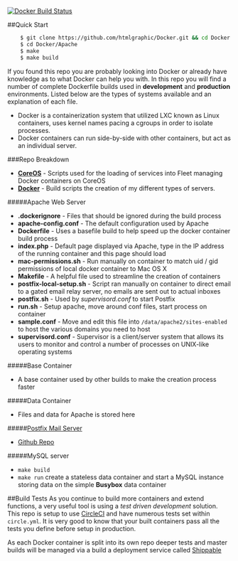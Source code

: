 [![Docker Build Status](https://circleci.com/gh/htmlgraphic/Docker/tree/develop.svg?style=svg&circle-token=b51ac0eded585009395fde219719b0c86f5320d2)](https://circleci.com/gh/htmlgraphic/Docker/tree/master)

##Quick Start
```bash
    $ git clone https://github.com/htmlgraphic/Docker.git && cd Docker
    $ cd Docker/Apache
    $ make
    $ make build
```

If you found this repo you are probably looking into Docker or already have knowledge as to what Docker can help you with. In this repo you will find a number of complete Dockerfile builds used in **development** and **production** environments. Listed below are the types of systems available and an explanation of each file. 

* Docker is a containerization system that utilized LXC known as Linux containers, uses kernel names pacing a cgroups in order to isolate processes.
* Docker containers can run side-by-side with other containers, but act as an individual server.

###Repo Breakdown
* [**CoreOS**](https://github.com/htmlgraphic/CoreOS) - Scripts used for the loading of services into Fleet managing Docker containers on CoreOS
* [**Docker**](https://github.com/htmlgraphic/Docker) - Build scripts the creation of my different types of servers. 


#####Apache Web Server
* **.dockerignore** - Files that should be ignored during the build process
* **apache-config.conf** - The default configuration used by Apache
* **Dockerfile** - Uses a basefile build to help speed up the docker container build process
* **index.php** - Default page displayed via Apache, type in the IP address of the running container and this page should load
* **mac-permissions.sh** - Run manually on container to match uid / gid permissions of local docker container to Mac OS X
* **Makefile** - A helpful file used to streamline the creation of containers
* **postfix-local-setup.sh** - Script ran manually on container to direct email to a gated email relay server, no emails are sent out to actual inboxes
* **postfix.sh** - Used by *supervisord.conf* to start Postfix
* **run.sh** - Setup apache, move around conf files, start process on container
* **sample.conf** - Move and edit this file into `/data/apache2/sites-enabled` to host the various domains you need to host
* **supervisord.conf** - Supervisor is a client/server system that allows its users to monitor and control a number of processes on UNIX-like operating systems

#####Base Container
* A base container used by other builds to make the creation process faster

#####Data Container
* Files and data for Apache is stored here 

#####[Postfix Mail Server](https://github.com/htmlgraphic/Postfix)
* [Github Repo](https://github.com/htmlgraphic/Postfix)

#####MySQL server
* `make build`
* `make run` create a stateless data container and start a MySQL instance storing data on the simple **Busybox** data container


##Build Tests
As you continue to build more containers and extend functions, a very useful tool is using a *test driven development* solution. This repo is setup to use [CircleCI](https://circleci.com/gh/htmlgraphic/Docker) and have numerous tests set within `circle.yml`. It is very good to know that your built containers pass all the tests you define before setup in production.

As each Docker container is split into its own repo deeper tests and master builds will be managed via a build a deployment service called [Shippable](http://shippable.com)
